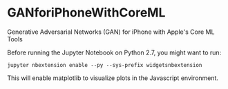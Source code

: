 # GANforiPhoneWithCoreML
Generative Adversarial Networks (GAN) for iPhone with Apple's Core ML Tools

Before running the Jupyter Notebook on Python 2.7, you might want to run:

    jupyter nbextension enable --py --sys-prefix widgetsnbextension

This will enable matplotlib to visualize plots in the Javascript environment.
